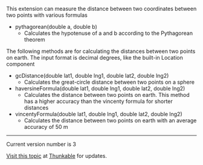 This extension can measure the distance between two coordinates between two points with various formulas
* pythagorean(double a, double b)
  * Calculates the hypotenuse of a and b according to the Pythagorean theorem

The following methods are for calculating the distances between two points on earth. The input format is decimal degrees, like the built-in Location component

* gcDistance(double lat1, double lng1, double lat2, double lng2)
  * Calculates the great-circle distance between two points on a sphere
* haversineFormula(double lat1, double lng1, double lat2, double lng2)
  * Calculates the distance between two points on earth. This method has a higher accuracy than the vincenty formula for shorter distances
* vincentyFormula(double lat1, double lng1, double lat2, double lng2)
  * Calculates the distance between two points on earth with an average accuracy of 50 m

---

Current version number is 3

[Visit this topic](https://community.thunkable.com/t/distance-tools-extension/7175) at [Thunkable](http:/thunkable.com) for updates.